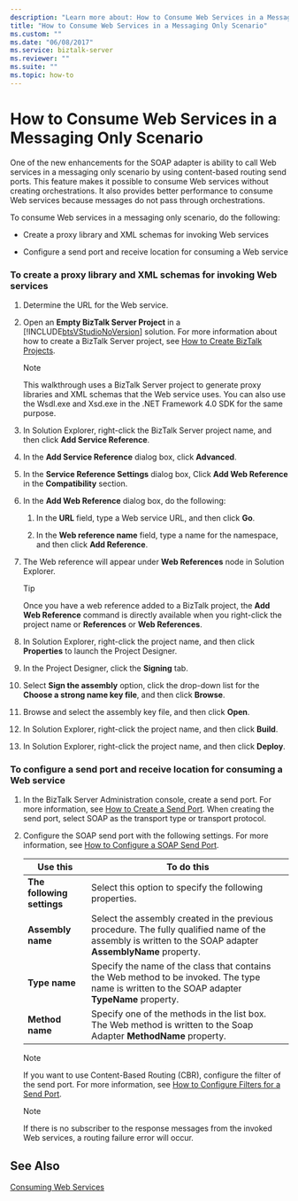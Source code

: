 ```yaml
---
description: "Learn more about: How to Consume Web Services in a Messaging Only Scenario"
title: "How to Consume Web Services in a Messaging Only Scenario"
ms.custom: ""
ms.date: "06/08/2017"
ms.service: biztalk-server
ms.reviewer: ""
ms.suite: ""
ms.topic: how-to
---
```

# How to Consume Web Services in a Messaging Only Scenario
One of the new enhancements for the SOAP adapter is ability to call Web services in a messaging only scenario by using content-based routing send ports. This feature makes it possible to consume Web services without creating orchestrations. It also provides better performance to consume Web services because messages do not pass through orchestrations.  
  
 To consume Web services in a messaging only scenario, do the following:  
  
-   Create a proxy library and XML schemas for invoking Web services  
  
-   Configure a send port and receive location for consuming a Web service  
  
### To create a proxy library and XML schemas for invoking Web services  
  
1. Determine the URL for the Web service.  
  
2. Open an **Empty BizTalk Server Project** in a [!INCLUDE[btsVStudioNoVersion](../includes/btsvstudionoversion-md.md)] solution. For more information about how to create a BizTalk Server project, see [How to Create BizTalk Projects](../core/how-to-create-biztalk-projects.md).  
  
   > [!NOTE]
   >  This walkthrough uses a BizTalk Server project to generate proxy libraries and XML schemas that the Web service uses. You can also use the Wsdl.exe and Xsd.exe in the .NET Framework 4.0 SDK for the same purpose.  
  
3. In Solution Explorer, right-click the BizTalk Server project name, and then click **Add Service Reference**.  
  
4. In the **Add Service Reference** dialog box, click **Advanced**.  
  
5. In the **Service Reference Settings** dialog box, Click **Add Web Reference** in the **Compatibility** section.  
  
6. In the **Add Web Reference** dialog box, do the following:  
  
   1.  In the **URL** field, type a Web service URL, and then click **Go**.  
  
   2.  In the **Web reference name** field, type a name for the namespace, and then click **Add Reference**.  
  
7. The Web reference will appear under **Web References** node in Solution Explorer.  
  
   > [!TIP]
   >  Once you have a web reference added to a BizTalk project, the **Add Web Reference** command is directly available when you right-click the project name or **References** or **Web References**.  
  
8. In Solution Explorer, right-click the project name, and then click **Properties** to launch the Project Designer.  
  
9. In the Project Designer, click the **Signing** tab.  
  
10. Select **Sign the assembly** option, click the drop-down list for the **Choose a strong name key file**, and then click **Browse**.  
  
11. Browse and select the assembly key file, and then click **Open**.  
  
12. In Solution Explorer, right-click the project name, and then click **Build**.  
  
13. In Solution Explorer, right-click the project name, and then click **Deploy**.  
  
### To configure a send port and receive location for consuming a Web service  
  
1.  In the BizTalk Server Administration console, create a send port. For more information, see [How to Create a Send Port](../core/how-to-create-a-send-port2.md). When creating the send port, select SOAP as the transport type or transport protocol.  
  
2.  Configure the SOAP send port with the following settings. For more information, see [How to Configure a SOAP Send Port](../core/how-to-configure-a-soap-send-port.md).  
  
    |Use this|To do this|  
    |--------------|----------------|  
    |**The following settings**|Select this option to specify the following properties.|  
    |**Assembly name**|Select the assembly created in the previous procedure. The fully qualified name of the assembly is written to the SOAP adapter **AssemblyName** property.|  
    |**Type name**|Specify the name of the class that contains the Web method to be invoked. The type name is written to the SOAP adapter **TypeName** property.|  
    |**Method name**|Specify one of the methods in the list box. The Web method is written to the Soap Adapter **MethodName** property.|  
  
    > [!NOTE]
    >  If you want to use Content-Based Routing (CBR), configure the filter of the send port. For more information, see [How to Configure Filters for a Send Port](../core/how-to-configure-filters-for-a-send-port.md).  
  
    > [!NOTE]
    >  If there is no subscriber to the response messages from the invoked Web services, a routing failure error will occur.  
  
## See Also  
 [Consuming Web Services](../core/consuming-web-services.md)
